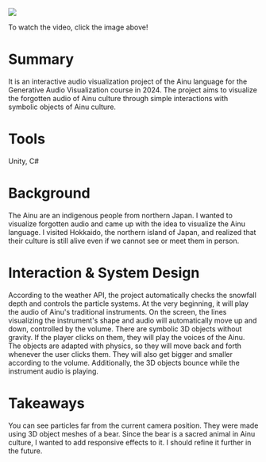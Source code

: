 [![](http://img.youtube.com/vi/UxPfpQSl7e0/0.jpg)](https://youtu.be/UxPfpQSl7e0) 

To watch the video, click the image above!

# Summary
It is an interactive audio visualization project of the Ainu language for the Generative Audio Visualization course in 2024.
The project aims to visualize the forgotten audio of Ainu culture through simple interactions with symbolic objects of Ainu culture.

# Tools
Unity, C#

# Background
The Ainu are an indigenous people from northern Japan.
I wanted to visualize forgotten audio and came up with the idea to visualize the Ainu language.
I visited Hokkaido, the northern island of Japan, and realized that their culture is still alive even if we cannot see or meet them in person.

# Interaction & System Design
According to the weather API, the project automatically checks the snowfall depth and controls the particle systems.
At the very beginning, it will play the audio of Ainu's traditional instruments.
On the screen, the lines visualizing the instrument's shape and audio will automatically move up and down, controlled by the volume.
There are symbolic 3D objects without gravity. If the player clicks on them, they will play the voices of the Ainu.
The objects are adapted with physics, so they will move back and forth whenever the user clicks them.
They will also get bigger and smaller according to the volume.
Additionally, the 3D objects bounce while the instrument audio is playing.

# Takeaways
You can see particles far from the current camera position. They were made using 3D object meshes of a bear.
Since the bear is a sacred animal in Ainu culture, I wanted to add responsive effects to it.
I should refine it further in the future.
